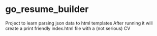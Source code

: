 # go_resume_builder

Project to learn parsing json data to html templates
After running it will create a print friendly index.html file with a (not serious) CV
